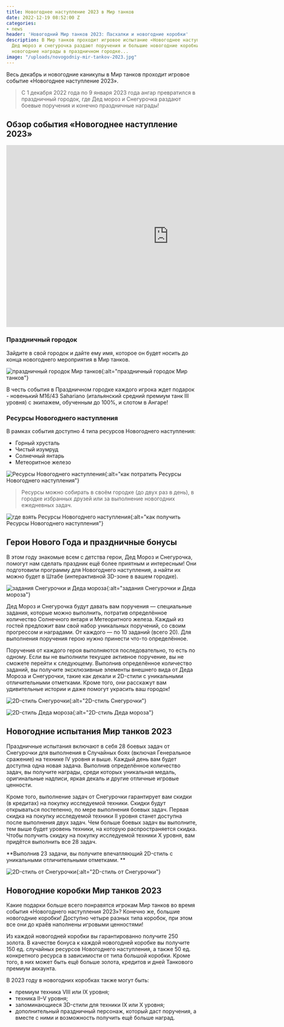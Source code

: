 ```yaml
---
title: Новогоднее наступление 2023 в Мир танков
date: 2022-12-19 08:52:00 Z
categories:
- news
header: 'Новогодний Мир танков 2023: Пасхалки и новогодние коробки'
description: В Мир танков проходит игровое испытание «Новогоднее наступление 2023».
  Дед мороз и снегурочка раздают поручения и большие новогодние коробки! Спешите получить
  новогодние награды в праздничном городке...
image: "/uploads/novogodniy-mir-tankov-2023.jpg"
---
```


Весь декабрь и новогодние каникулы в Мир танков проходит игровое событие «Новогоднее наступление 2023».

> С 1 декабря 2022 года по 9 января 2023 года ангар превратился в праздничный городок, где Дед мороз и Снегурочка раздают боевые поручения и конечно праздничные награды!


## Обзор события «Новогоднее наступление 2023»

<center><iframe width="854" height="480" src="https://www.youtube.com/embed/yBffdIcy1ws" title="YouTube video player" frameborder="0" allow="accelerometer; autoplay; clipboard-write; encrypted-media; gyroscope; picture-in-picture" allowfullscreen></iframe></center>


### Праздничный городок

Зайдите в свой городок и дайте ему имя, которое он будет носить до конца новогоднего мероприятия в Мир танков.

![праздничный городок Мир танков](https://ru-wotp.wgcdn.co/dcont/fb/image/angar_nn2023_2.jpg){:alt="праздничный городок Мир танков"}

В честь события в Праздничном городке каждого игрока ждет подарок - новенький M16/43 Sahariano (итальянский средний премиум танк III уровня) с экипажем, обученным до 100%, и слотом в Ангаре!


### Ресурсы Новогоднего наступления

В рамках события доступно 4 типа ресурсов Новогоднего наступления: 

* Горный хрусталь
* Чистый изумруд
* Солнечный янтарь
* Метеоритное железо

![Ресурсы Новогоднего наступления](https://content-wg.gcdn.co/locdoc/infographics/2022/HO_resources/spend_resources_RU.jpg){:alt="как потратить Ресурсы Новогоднего наступления"}

> Ресурсы можно собирать в своём городке (до двух раз в день), в городке избранных друзей или за выполнение новогодних ежедневных задач.

![где взять Ресурсы Новогоднего наступления](https://content-wg.gcdn.co/locdoc/infographics/2022/HO_resources/get_resources_RU.jpg){:alt="как получить Ресурсы Новогоднего наступления"}


## Герои Нового Года и праздничные бонусы

В этом году знакомые всем с детства герои, Дед Мороз и Снегурочка, помогут нам сделать праздник ещё более приятным и интересным! Они подготовили программу для Новогоднего наступления, а найти их можно будет в Штабе (интерактивной 3D-зоне в вашем городке).

![задания Снегурочки и Деда мороза](https://ru-wotp.wgcdn.co/dcont/fb/image/22.11.28_ny_header_1.jpg){:alt="задания Снегурочки и Деда мороза"}

Дед Мороз и Снегурочка будут давать вам поручения — специальные задания, которые можно выполнить, потратив определённое количество Солнечного янтаря и Метеоритного железа. Каждый из гостей предложит вам свой набор уникальных поручений, со своим прогрессом и наградами. От каждого — по 10 заданий (всего 20). Для выполнения поручения герою нужно принести что-то определённое.

Поручения от каждого героя выполняются последовательно, то есть по одному. Если вы не выполнили текущее активное поручение, вы не сможете перейти к следующему. Выполнив определённое количество заданий, вы получите эксклюзивные элементы внешнего вида от Деда Мороза и Снегурочки, такие как декали и 2D-стили с уникальными отличительными отметками. Кроме того, они расскажут вам удивительные истории и даже помогут украсить ваш городок!

![2D-стиль Снегурочки](https://ru-wotp.wgcdn.co/dcont/fb/image/seld-otm-691_1920x1080_lg_spb_mt_18.jpg){:alt="2D-стиль Снегурочки"}

![2D-стиль Деда мороза](https://ru-wotp.wgcdn.co/dcont/fb/image/kuranty-690_1920x1080_lg_spb_mt_3.jpg){:alt="2D-стиль Деда мороза"}


## Новогодние испытания Мир танков 2023

Праздничные испытания включают в себя 28 боевых задач от Снегурочки для выполнения в Случайных боях (включая Генеральное сражение) на технике IV уровня и выше. Каждый день вам будет доступна одна новая задача. Выполнив определённое количество задач, вы получите награды, среди которых уникальная медаль, оригинальные надписи, яркая декаль и другие отличные игровые ценности.

Кроме того, выполнение задач от Снегурочки гарантирует вам скидки (в кредитах) на покупку исследуемой техники. Скидки будут открываться постепенно, по мере выполнения боевых задач. Первая скидка на покупку исследуемой техники II уровня станет доступна после выполнения двух задач. Чем больше боевых задач вы выполните, тем выше будет уровень техники, на которую распространяется скидка. Чтобы получить скидку на покупку исследуемой техники X уровня, вам придётся выполнить все 28 задач.

**Выполнив 23 задачи, вы получите впечатляющий 2D-стиль с уникальными отличительными отметками. **

![2D-стиль от Снегурочки](https://ru-wotp.wgcdn.co/dcont/fb/image/semeynyy_prazdnik-otm-692_1920x1080_lg_spb_mt_21.jpg){:alt="2D-стиль от Снегурочки"}

## Новогодние коробки Мир танков 2023

Какие подарки больше всего понравятся игрокам Мир танков во время события «Новогоднего наступления 2023»? Конечно же, большие новогодние коробки! Доступно четыре разных типа коробок, при этом все они до краёв наполнены игровыми ценностями!

Из каждой новогодней коробки вы гарантированно получите 250 золота. В качестве бонуса к каждой новогодней коробке вы получите 150 ед. случайных ресурсов Новогоднего наступления, а также 50 ед. конкретного ресурса в зависимости от типа большой коробки. Кроме того, в них может быть ещё больше золота, кредитов и дней Танкового премиум аккаунта.

В 2023 году в новогодних коробках также могут быть:

* премиум техника VIII или IX уровня;
* техника II–V уровня;
* запоминающиеся 3D-стили для техники IX или X уровня;
* дополнительный праздничный персонаж, который даст поручения, а вместе с ними и возможность получить ещё больше наград.